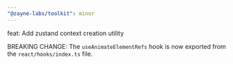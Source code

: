 ```yaml
---
"@zayne-labs/toolkit": minor
---
```


feat: Add zustand context creation utility

BREAKING CHANGE: The `useAnimateElementRefs` hook is now exported from the `react/hooks/index.ts` file.

